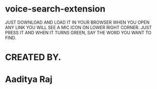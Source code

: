 # voice-search-extension

JUST DOWNLOAD AND LOAD IT IN YOUR BROWSER
WHEN YOU OPEN ANY LINK YOU WILL SEE A MIC ICON ON LOWER RIGHT CORNER.
JUST PRESS IT AND WHEN IT TURNS GREEN, SAY THE WORD YOU WANT TO FIND.


# CREATED BY.
# Aaditya Raj
